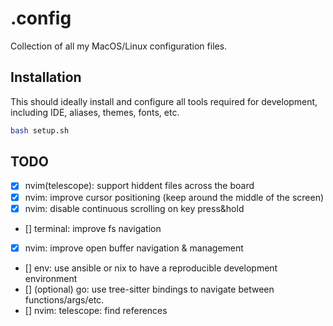# .config

Collection of all my MacOS/Linux configuration files.

## Installation

This should ideally install and configure all tools required for development,
including IDE, aliases, themes, fonts, etc.

```bash
bash setup.sh
```

## TODO

- [x] nvim(telescope): support hiddent files across the board
- [x] nvim: improve cursor positioning (keep around the middle of the screen)
- [x] nvim: disable continuous scrolling on key press&hold
- [] terminal: improve fs navigation
- [x] nvim: improve open buffer navigation & management
- [] env: use ansible or nix to have a reproducible development environment
- [] (optional) go: use tree-sitter bindings to navigate between
  functions/args/etc.
- [] nvim: telescope: find references
